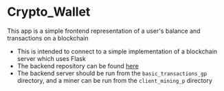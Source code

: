 # Crypto_Wallet

This app is a simple frontend representation of a user's balance and transactions on a blockchain

- This is intended to connect to a simple implementation of a blockchain server which uses Flask
- The backend repository can be found [here](https://github.com/WilliamBerlin76/Blockchain)
- The backend server should be run from the `basic_transactions_gp` directory, and a miner can be run from the `client_mining_p` directory